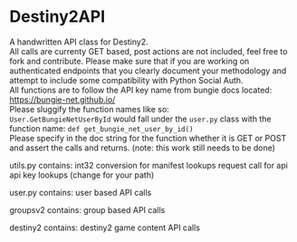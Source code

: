 # Destiny2API
A handwritten API class for Destiny2.  
All calls are currenty GET based, post actions are not included, feel free to fork and contribute. Please make sure that if you are working on authenticated endpoints that you clearly document your methodology and attempt to include some compatibility with Python Social Auth.  
All functions are to follow the API key name from bungie docs located:  
https://bungie-net.github.io/  
Please sluggify the function names like so:  
`User.GetBungieNetUserById` would fall under the `user.py` class with the function name: `def get_bungie_net_user_by_id()`  
Please specify in the doc string for the function whether it is GET or POST and assert the calls and returns. (note: this work still needs to be done)  

utils.py contains:
  int32 conversion for manifest lookups
  request call for api
  api key lookups (change for your path)

user.py contains:
  user based API calls

groupsv2 contains:
  group based API calls

destiny2 contains:
  destiny2 game content API calls
